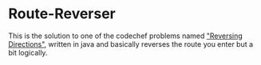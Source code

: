 # Route-Reverser
This is the solution to one of the codechef problems named <a href="https://www.codechef.com/problems/DIRECTI">"Reversing Directions"</a>, written in java and basically reverses the route you enter but a bit logically. 
